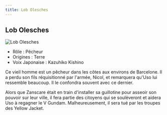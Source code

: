 ```yaml
---
title: Lob Olesches
---
```


Lob Olesches
------------


![Lob Olesches](/images/stories/saga/vgundam/persos/lob-olesches.png)
* Rôle : Pêcheur
* Origines : Terre
* Voix Japonaise : Kazuhiko Kishino


Ce vieil homme est un pêcheur dans les côtes aux environs de Barcelone. Il a perdu son fils réquisitionné par l'armée, Nicol, et remarquera qu'Uso lui ressemble beaucoup. Il le confondra souvent avec ce dernier. 
  
Alors que Zanscare était en train d'installer sa guillotine pour asseoir son pouvoir sur leur ville, il fera partie des citoyens qui se soulèveront et aidera Uso à regagner le V Gundam. Malheureusement, il sera tué par les troupes des Yellow Jacket. 



